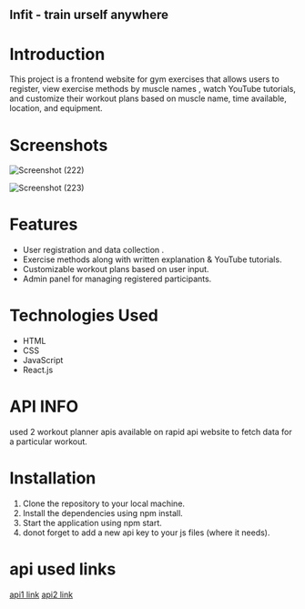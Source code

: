 ## Infit - train urself anywhere


# Introduction
This project is a frontend website for gym exercises that allows users to register, view exercise methods by muscle names , watch YouTube tutorials, and customize their workout plans based on muscle name, time available, location, and equipment.


# Screenshots 
![Screenshot (222)](https://github.com/prince7703/Infit/assets/97835858/4b399f75-f96d-4ed7-88cd-85356b5fa58d)

![Screenshot (223)](https://github.com/prince7703/Infit/assets/97835858/f533a830-7d1a-47b4-ab95-2fa1d96c1926)




# Features
- User registration and data collection .
- Exercise methods along with written explanation & YouTube tutorials.
- Customizable workout plans based on user input.
- Admin panel for managing registered participants.

# Technologies Used
- HTML
- CSS
- JavaScript
- React.js

# API INFO
used 2 workout planner apis available on rapid api website to fetch data for a particular workout.

# Installation
1. Clone the repository to your local machine.
2. Install the dependencies using npm install.
3. Start the application using npm start.
4. donot forget to add a new api key to your js files (where it needs).

# api used links
[api1 link](https://rapidapi.com/nabeeldev1340/api/workout-planner1)
[api2 link](https://rapidapi.com/naeimsalib/api/work-out-api1)














